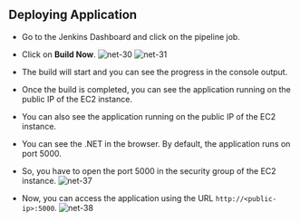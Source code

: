 ## Deploying Application

- Go to the Jenkins Dashboard and click on the pipeline job.
- Click on **Build Now**.
![net-30](https://github.com/mathesh-me/ci-cd-dotnet-app-deployment/assets/144098846/ff4f7eee-8215-4e00-ae7a-6c05e7dc99ec)
![net-31](https://github.com/mathesh-me/ci-cd-dotnet-app-deployment/assets/144098846/584cc1d0-e34-473b-a5d7-f42c08118727)

- The build will start and you can see the progress in the console output.
- Once the build is completed, you can see the application running on the public IP of the EC2 instance.
- You can also see the application running on the public IP of the EC2 instance.
- You can see the .NET in the browser. By default, the application runs on port 5000.
- So, you have to open the port 5000 in the security group of the EC2 instance.
![net-37](https://github.com/mathesh-me/ci-cd-dotnet-app-deployment/assets/144098846/8519775f-fd52-4537-8bb6-468d9df2c8e0)

- Now, you can access the application using the URL `http://<public-ip>:5000`.
![net-38](https://github.com/mathesh-me/ci-cd-dotnet-app-deployment/assets/144098846/f9d36c37-229b-44bd-83d6-5581eebca057)
